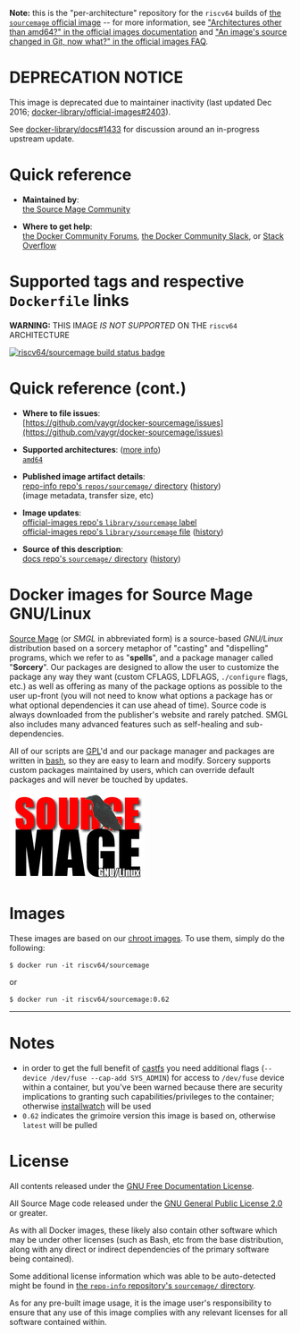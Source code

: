<!--

********************************************************************************

WARNING:

    DO NOT EDIT "sourcemage/README.md"

    IT IS AUTO-GENERATED

    (from the other files in "sourcemage/" combined with a set of templates)

********************************************************************************

-->

**Note:** this is the "per-architecture" repository for the `riscv64` builds of [the `sourcemage` official image](https://hub.docker.com/_/sourcemage) -- for more information, see ["Architectures other than amd64?" in the official images documentation](https://github.com/docker-library/official-images#architectures-other-than-amd64) and ["An image's source changed in Git, now what?" in the official images FAQ](https://github.com/docker-library/faq#an-images-source-changed-in-git-now-what).

# **DEPRECATION NOTICE**

This image is deprecated due to maintainer inactivity (last updated Dec 2016; [docker-library/official-images#2403](https://github.com/docker-library/official-images/pull/2403)).

See [docker-library/docs#1433](https://github.com/docker-library/docs/pull/1433) for discussion around an in-progress upstream update.

# Quick reference

-	**Maintained by**:  
	[the Source Mage Community](https://github.com/vaygr/docker-sourcemage)

-	**Where to get help**:  
	[the Docker Community Forums](https://forums.docker.com/), [the Docker Community Slack](https://dockr.ly/slack), or [Stack Overflow](https://stackoverflow.com/search?tab=newest&q=docker)

# Supported tags and respective `Dockerfile` links

**WARNING:** THIS IMAGE *IS NOT SUPPORTED* ON THE `riscv64` ARCHITECTURE

[![riscv64/sourcemage build status badge](https://img.shields.io/jenkins/s/https/doi-janky.infosiftr.net/job/multiarch/job/riscv64/job/sourcemage.svg?label=riscv64/sourcemage%20%20build%20job)](https://doi-janky.infosiftr.net/job/multiarch/job/riscv64/job/sourcemage/)

# Quick reference (cont.)

-	**Where to file issues**:  
	[https://github.com/vaygr/docker-sourcemage/issues](https://github.com/vaygr/docker-sourcemage/issues)

-	**Supported architectures**: ([more info](https://github.com/docker-library/official-images#architectures-other-than-amd64))  
	[`amd64`](https://hub.docker.com/r/amd64/sourcemage/)

-	**Published image artifact details**:  
	[repo-info repo's `repos/sourcemage/` directory](https://github.com/docker-library/repo-info/blob/master/repos/sourcemage) ([history](https://github.com/docker-library/repo-info/commits/master/repos/sourcemage))  
	(image metadata, transfer size, etc)

-	**Image updates**:  
	[official-images repo's `library/sourcemage` label](https://github.com/docker-library/official-images/issues?q=label%3Alibrary%2Fsourcemage)  
	[official-images repo's `library/sourcemage` file](https://github.com/docker-library/official-images/blob/master/library/sourcemage) ([history](https://github.com/docker-library/official-images/commits/master/library/sourcemage))

-	**Source of this description**:  
	[docs repo's `sourcemage/` directory](https://github.com/docker-library/docs/tree/master/sourcemage) ([history](https://github.com/docker-library/docs/commits/master/sourcemage))

# Docker images for Source Mage GNU/Linux

[Source Mage](https://sourcemage.org/) (or *SMGL* in abbreviated form) is a source-based *GNU/Linux* distribution based on a sorcery metaphor of "casting" and "dispelling" programs, which we refer to as "**spells**", and a package manager called "**Sorcery**". Our packages are designed to allow the user to customize the package any way they want (custom CFLAGS, LDFLAGS, `./configure` flags, etc.) as well as offering as many of the package options as possible to the user up-front (you will not need to know what options a package has or what optional dependencies it can use ahead of time). Source code is always downloaded from the publisher's website and rarely patched. SMGL also includes many advanced features such as self-healing and sub-dependencies.

All of our scripts are [GPL](https://www.gnu.org/licenses/gpl.html)'d and our package manager and packages are written in [bash](https://www.gnu.org/software/bash/), so they are easy to learn and modify. Sorcery supports custom packages maintained by users, which can override default packages and will never be touched by updates.

![logo](https://raw.githubusercontent.com/docker-library/docs/e8be1b5dd0b212fda27669b12bedad702c184423/sourcemage/logo.png)

# Images

These images are based on our [chroot images](https://sourcemage.org/Install/Chroot). To use them, simply do the following:

```shell
$ docker run -it riscv64/sourcemage
```

or

```shell
$ docker run -it riscv64/sourcemage:0.62
```

---

# Notes

-	in order to get the full benefit of [castfs](https://sourcemage.org/castfs) you need additional flags (`--device /dev/fuse --cap-add SYS_ADMIN`) for access to `/dev/fuse` device within a container, but you've been warned because there are security implications to granting such capabilities/privileges to the container; otherwise [installwatch](https://sourcemage.org/installwatch) will be used
-	`0.62` indicates the grimoire version this image is based on, otherwise `latest` will be pulled

# License

All contents released under the [GNU Free Documentation License](https://www.gnu.org/licenses/fdl.html).

All Source Mage code released under the [GNU General Public License 2.0](https://www.gnu.org/licenses/gpl.html) or greater.

As with all Docker images, these likely also contain other software which may be under other licenses (such as Bash, etc from the base distribution, along with any direct or indirect dependencies of the primary software being contained).

Some additional license information which was able to be auto-detected might be found in [the `repo-info` repository's `sourcemage/` directory](https://github.com/docker-library/repo-info/tree/master/repos/sourcemage).

As for any pre-built image usage, it is the image user's responsibility to ensure that any use of this image complies with any relevant licenses for all software contained within.
